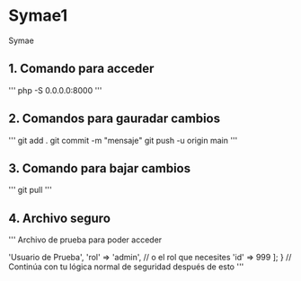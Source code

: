 # Symae1
Symae
## 1. Comando para acceder
'''
php -S 0.0.0.0:8000
'''

## 2. Comandos para gauradar cambios 
'''
git add .
git commit -m "mensaje"
git push -u origin main
'''
## 3. Comando para bajar cambios
'''
git pull
'''

## 4. Archivo seguro
''' 
Archivo de prueba para poder acceder
<?php
session_start();

// Usuario de prueba temporal para desarrollo
if (!isset($_SESSION['userlog'])) {
    $_SESSION['userlog'] = [
        'nombre' => 'Usuario de Prueba',
        'rol' => 'admin', // o el rol que necesites
        'id' => 999
    ];
}

// Continúa con tu lógica normal de seguridad después de esto
'''

